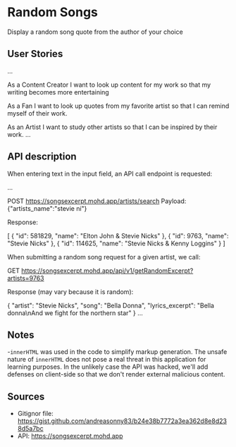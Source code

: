 # Random Songs

Display a random song quote from the author of your choice

## User Stories

...

As a Content Creator
I want to look up content for my work
so that my writing becomes more entertaining

As a Fan
I want to look up quotes from my
favorite artist so that I can remind
myself of their work.

As an Artist
I want to study other artists so that
I can be inspired by their work.
...

## API description

When entering text in the input field, an API call endpoint is requested:

...

POST https://songsexcerpt.mohd.app/artists/search
Payload: {"artists_name":"stevie ni"}

Response: 

[
   {
    "id": 581829,
    "name": "Elton John & Stevie Nicks"
}, {
    "id": 9763,
    "name": "Stevie Nicks"
}, {
    "id": 114625,
    "name": "Stevie Nicks & Kenny Loggins"
}
]

When submitting a random song request for a given artist, we call:

GET https://songsexcerpt.mohd.app/api/v1/getRandomExcerpt?artists=9763

Response (may vary because it is random):

{
    "artist": "Stevie Nicks",
    "song": "Bella Donna",
    "lyrics_excerpt": "Bella donna\nAnd we fight for the northern star"
}
...

## Notes

-`innerHTML` was used in the code to simplify markup generation. The unsafe nature of `innerHTML` does not pose a real threat in this application for learning purposes. In the unlikely case the API was hacked, we'll add defenses on client-side so that we don't render external malicious content.


## Sources

- Gitignor file: https://gist.github.com/andreasonny83/b24e38b7772a3ea362d8e8d238d5a7bc
- API: https://songsexcerpt.mohd.app